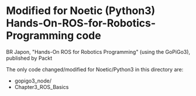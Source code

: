


# Modified for Noetic (Python3) Hands-On-ROS-for-Robotics-Programming code
BR Japon, "Hands-On ROS for Robotics Programming" (using the GoPiGo3), published by Packt


The only code changed/modified for Noetic/Python3 in this directory are:
- gopigo3_node/
- Chapter3_ROS_Basics

